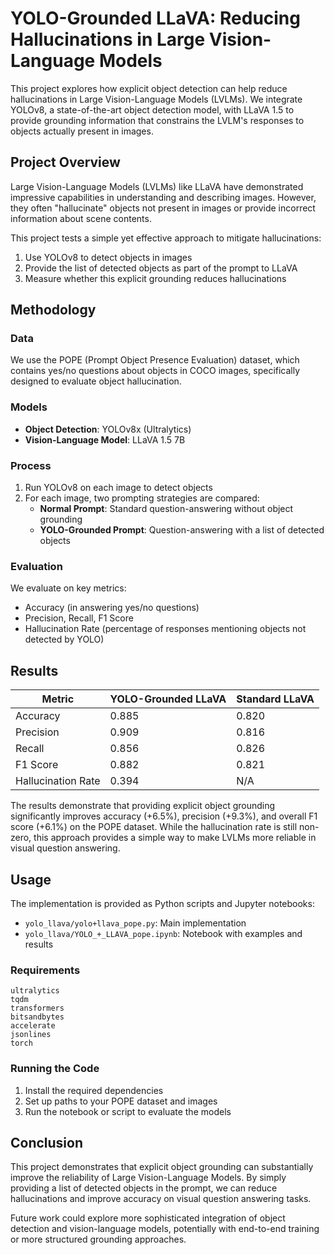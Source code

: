 # YOLO-Grounded LLaVA: Reducing Hallucinations in Large Vision-Language Models

This project explores how explicit object detection can help reduce hallucinations in Large Vision-Language Models (LVLMs). We integrate YOLOv8, a state-of-the-art object detection model, with LLaVA 1.5 to provide grounding information that constrains the LVLM's responses to objects actually present in images.

## Project Overview

Large Vision-Language Models (LVLMs) like LLaVA have demonstrated impressive capabilities in understanding and describing images. However, they often "hallucinate" objects not present in images or provide incorrect information about scene contents.

This project tests a simple yet effective approach to mitigate hallucinations:

1. Use YOLOv8 to detect objects in images
2. Provide the list of detected objects as part of the prompt to LLaVA
3. Measure whether this explicit grounding reduces hallucinations

## Methodology

### Data

We use the POPE (Prompt Object Presence Evaluation) dataset, which contains yes/no questions about objects in COCO images, specifically designed to evaluate object hallucination.

### Models

- **Object Detection**: YOLOv8x (Ultralytics)
- **Vision-Language Model**: LLaVA 1.5 7B

### Process

1. Run YOLOv8 on each image to detect objects
2. For each image, two prompting strategies are compared:
   - **Normal Prompt**: Standard question-answering without object grounding
   - **YOLO-Grounded Prompt**: Question-answering with a list of detected objects

### Evaluation

We evaluate on key metrics:

- Accuracy (in answering yes/no questions)
- Precision, Recall, F1 Score
- Hallucination Rate (percentage of responses mentioning objects not detected by YOLO)

## Results

| Metric             | YOLO-Grounded LLaVA | Standard LLaVA |
| ------------------ | ------------------- | -------------- |
| Accuracy           | 0.885               | 0.820          |
| Precision          | 0.909               | 0.816          |
| Recall             | 0.856               | 0.826          |
| F1 Score           | 0.882               | 0.821          |
| Hallucination Rate | 0.394               | N/A            |

The results demonstrate that providing explicit object grounding significantly improves accuracy (+6.5%), precision (+9.3%), and overall F1 score (+6.1%) on the POPE dataset. While the hallucination rate is still non-zero, this approach provides a simple way to make LVLMs more reliable in visual question answering.

## Usage

The implementation is provided as Python scripts and Jupyter notebooks:

- `yolo_llava/yolo+llava_pope.py`: Main implementation
- `yolo_llava/YOLO_+_LLAVA_pope.ipynb`: Notebook with examples and results

### Requirements

```
ultralytics
tqdm
transformers
bitsandbytes
accelerate
jsonlines
torch
```

### Running the Code

1. Install the required dependencies
2. Set up paths to your POPE dataset and images
3. Run the notebook or script to evaluate the models

## Conclusion

This project demonstrates that explicit object grounding can substantially improve the reliability of Large Vision-Language Models. By simply providing a list of detected objects in the prompt, we can reduce hallucinations and improve accuracy on visual question answering tasks.

Future work could explore more sophisticated integration of object detection and vision-language models, potentially with end-to-end training or more structured grounding approaches.
